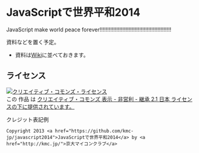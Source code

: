 JavaScriptで世界平和2014
==============

JavaScript make world peace forever!!!!!!!!!!!!!!!!!!!!!!!!!!!!!!!!!!!!!!!!!!!!!!!

資料などを置く予定。

- 資料は[Wiki](https://github.com/kmc-jp/javascript2014/wiki)に並べておきます。

## ライセンス

<a rel="license" href="http://creativecommons.org/licenses/by-nc-sa/2.1/jp/"><img alt="クリエイティブ・コモンズ・ライセンス" style="border-width:0" src="http://i.creativecommons.org/l/by-nc-sa/2.1/jp/88x31.png" /></a><br />この 作品 は <a rel="license" href="http://creativecommons.org/licenses/by-nc-sa/2.1/jp/">クリエイティブ・コモンズ 表示 - 非営利 - 継承 2.1 日本 ライセンスの下に提供されています。</a>

クレジット表記例
```
Copyright 2013 <a href="https://github.com/kmc-jp/javascript2014">JavaScriptで世界平和2014</a> by <a href="http://kmc.jp/">京大マイコンクラブ</a>
```
